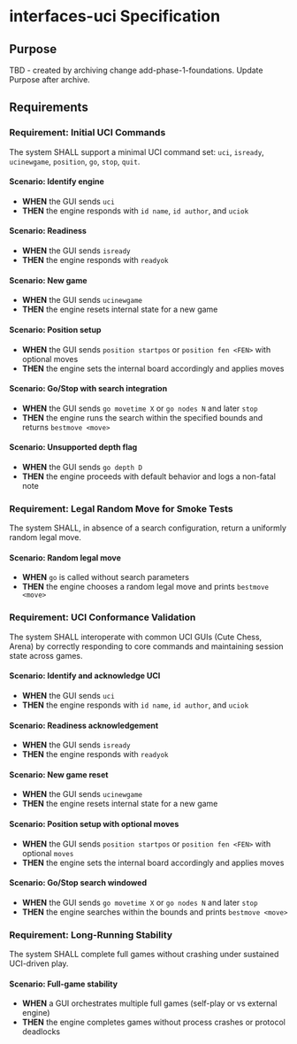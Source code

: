 # interfaces-uci Specification

## Purpose
TBD - created by archiving change add-phase-1-foundations. Update Purpose after archive.
## Requirements
### Requirement: Initial UCI Commands
The system SHALL support a minimal UCI command set: `uci`, `isready`, `ucinewgame`, `position`, `go`, `stop`, `quit`.

#### Scenario: Identify engine
- **WHEN** the GUI sends `uci`
- **THEN** the engine responds with `id name`, `id author`, and `uciok`

#### Scenario: Readiness
- **WHEN** the GUI sends `isready`
- **THEN** the engine responds with `readyok`

#### Scenario: New game
- **WHEN** the GUI sends `ucinewgame`
- **THEN** the engine resets internal state for a new game

#### Scenario: Position setup
- **WHEN** the GUI sends `position startpos` or `position fen <FEN>` with optional moves
- **THEN** the engine sets the internal board accordingly and applies moves

#### Scenario: Go/Stop with search integration
- **WHEN** the GUI sends `go movetime X` or `go nodes N` and later `stop`
- **THEN** the engine runs the search within the specified bounds and returns `bestmove <move>`

#### Scenario: Unsupported depth flag
- **WHEN** the GUI sends `go depth D`
- **THEN** the engine proceeds with default behavior and logs a non-fatal note

### Requirement: Legal Random Move for Smoke Tests
The system SHALL, in absence of a search configuration, return a uniformly random legal move.

#### Scenario: Random legal move
- **WHEN** `go` is called without search parameters
- **THEN** the engine chooses a random legal move and prints `bestmove <move>`

### Requirement: UCI Conformance Validation
The system SHALL interoperate with common UCI GUIs (Cute Chess, Arena) by correctly responding to core commands and maintaining session state across games.

#### Scenario: Identify and acknowledge UCI
- **WHEN** the GUI sends `uci`
- **THEN** the engine responds with `id name`, `id author`, and `uciok`

#### Scenario: Readiness acknowledgement
- **WHEN** the GUI sends `isready`
- **THEN** the engine responds with `readyok`

#### Scenario: New game reset
- **WHEN** the GUI sends `ucinewgame`
- **THEN** the engine resets internal state for a new game

#### Scenario: Position setup with optional moves
- **WHEN** the GUI sends `position startpos` or `position fen <FEN>` with optional `moves`
- **THEN** the engine sets the internal board accordingly and applies moves

#### Scenario: Go/Stop search windowed
- **WHEN** the GUI sends `go movetime X` or `go nodes N` and later `stop`
- **THEN** the engine searches within the bounds and prints `bestmove <move>`

### Requirement: Long-Running Stability
The system SHALL complete full games without crashing under sustained UCI-driven play.

#### Scenario: Full-game stability
- **WHEN** a GUI orchestrates multiple full games (self-play or vs external engine)
- **THEN** the engine completes games without process crashes or protocol deadlocks
